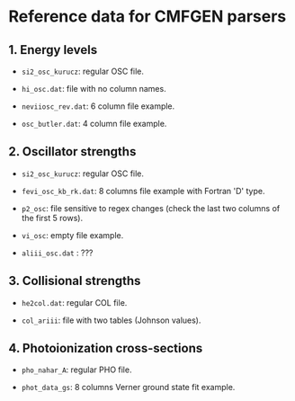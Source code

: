 # Reference data for CMFGEN parsers

## 1. Energy levels

- `si2_osc_kurucz`: regular OSC file.

- `hi_osc.dat`: file with no column names.

- `neviiosc_rev.dat`: 6 column file example.

- `osc_butler.dat`: 4 column file example.


## 2. Oscillator strengths

- `si2_osc_kurucz`: regular OSC file.

- `fevi_osc_kb_rk.dat`: 8 columns file example with Fortran 'D' type.

- `p2_osc`: file sensitive to regex changes (check the last two columns of the first 5 rows).

- `vi_osc`: empty file example.

- `aliii_osc.dat` : ???


## 3. Collisional strengths

- `he2col.dat`: regular COL file.

- `col_ariii`: file with two tables (Johnson values).


## 4. Photoionization cross-sections 

- `pho_nahar_A`: regular PHO file.

- `phot_data_gs`: 8 columns Verner ground state fit example.